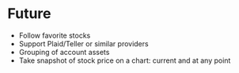 # Future

- Follow favorite stocks
- Support Plaid/Teller or similar providers
- Grouping of account assets
- Take snapshot of stock price on a chart: current and at any point
